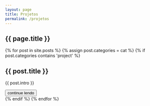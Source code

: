 ```yaml
---
layout: page
title: Projetos
permalink: /projetos
---
```

<section id="projects">
	<h1>{{ page.title }}</h1>
	<section>
		{% for post in site.posts %}
			{% assign post.categories = cat  %}
			{% if post.categories contains 'project' %}
				<article>
					<h2>
						{{ post.title }}
					</h2>
					<p>
						{{ post.intro }}
					</p>
					<a href="{{ post.url }}"><button>continue lendo</button></a>
				</article>			
			{% endif %}			
		{% endfor %}
	</section>
</section>